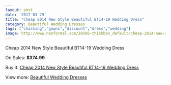 ```yaml
---
layout: post
date: '2017-03-29'
title: "Cheap 2014 New Style Beautiful BT14-19 Wedding Dress"
category: Beautiful Wedding Dresses
tags: ["charming","gowns","discount","dress","wedding"]
image: http://www.neoformal.com/20586-thickbox_default/cheap-2014-new-style-beautiful-bt14-19-wedding-dress.jpg
---
```

Cheap 2014 New Style Beautiful BT14-19 Wedding Dress

On Sales: **$374.99**
<a href="https://www.neoformal.com/en/beautiful-wedding-dresses-2014/6578-cheap-2014-new-style-beautiful-bt14-19-wedding-dress.html"><amp-img layout="responsive" width="600" height="600" src="//www.neoformal.com/20586-thickbox_default/cheap-2014-new-style-beautiful-bt14-19-wedding-dress.jpg" alt="Cheap 2014 New Style Beautiful BT14-19 Wedding Dress 0" /></a>
<a href="https://www.neoformal.com/en/beautiful-wedding-dresses-2014/6578-cheap-2014-new-style-beautiful-bt14-19-wedding-dress.html"><amp-img layout="responsive" width="600" height="600" src="//www.neoformal.com/20589-thickbox_default/cheap-2014-new-style-beautiful-bt14-19-wedding-dress.jpg" alt="Cheap 2014 New Style Beautiful BT14-19 Wedding Dress 1" /></a>
<a href="https://www.neoformal.com/en/beautiful-wedding-dresses-2014/6578-cheap-2014-new-style-beautiful-bt14-19-wedding-dress.html"><amp-img layout="responsive" width="600" height="600" src="//www.neoformal.com/20588-thickbox_default/cheap-2014-new-style-beautiful-bt14-19-wedding-dress.jpg" alt="Cheap 2014 New Style Beautiful BT14-19 Wedding Dress 2" /></a>
<a href="https://www.neoformal.com/en/beautiful-wedding-dresses-2014/6578-cheap-2014-new-style-beautiful-bt14-19-wedding-dress.html"><amp-img layout="responsive" width="600" height="600" src="//www.neoformal.com/20587-thickbox_default/cheap-2014-new-style-beautiful-bt14-19-wedding-dress.jpg" alt="Cheap 2014 New Style Beautiful BT14-19 Wedding Dress 3" /></a>

Buy it: [Cheap 2014 New Style Beautiful BT14-19 Wedding Dress](https://www.neoformal.com/en/beautiful-wedding-dresses-2014/6578-cheap-2014-new-style-beautiful-bt14-19-wedding-dress.html "Cheap 2014 New Style Beautiful BT14-19 Wedding Dress")

View more: [Beautiful Wedding Dresses](https://www.neoformal.com/en/91-beautiful-wedding-dresses-2014 "Beautiful Wedding Dresses")